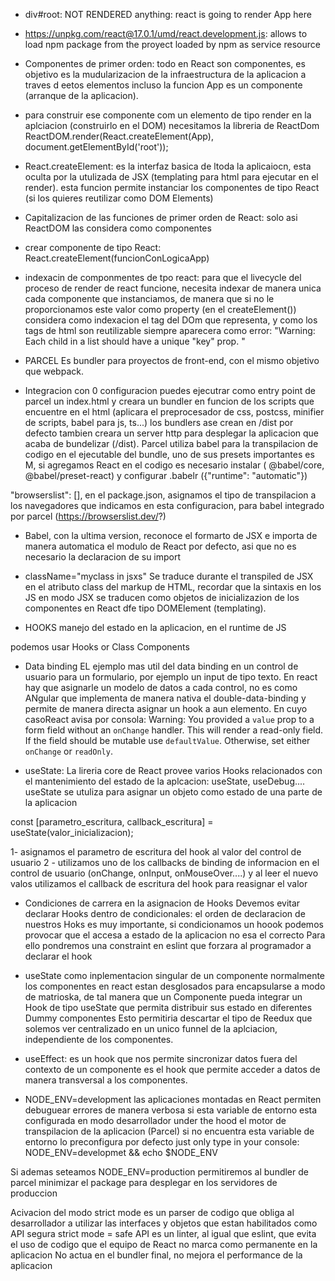- div#root: NOT RENDERED anything: react is going to render App here
- https://unpkg.com/react@17.0.1/umd/react.development.js: allows to load npm package from the proyect loaded by npm as service resource
- Componentes de primer orden: todo en React son componentes, es objetivo es la mudularizacion de la infraestructura de la aplicacion a traves d eetos elementos
incluso la funcion App es un componente (arranque de la aplicacion).
- para construir ese componente com un elemento de tipo render en la aplciacion (construirlo en el DOM) necesitamos la libreria de ReactDom
ReactDOM.render(React.createElement(App), document.getElementById('root'));
- React.createElement: es la interfaz basica de ltoda la aplicaiocn, esta oculta por la utulizada de JSX (templating para html para ejecutar en el render).
esta funcion permite instanciar los componentes de tipo React (si los quieres reutilizar como DOM Elements)
- Capitalizacion de las funciones de primer orden de React: solo asi ReactDOM las considera como componentes
- crear componente de tipo React: React.createElement(funcionConLogicaApp)
- indexacin de componmentes de tpo react: para que el livecycle del proceso de render de react funcione, necesita indexar de manera unica cada componente que instanciamos, 
de manera que si no le proporcionamos este valor como property (en el createElement()) considera como indexacion el tag del DOm que representa, y como los tags de html son reutilizable siempre aparecera como error: "Warning: Each child in a list should have a unique "key" prop.
"

- PARCEL
Es bundler para proyectos de front-end, con el mismo objetivo que webpack.
- Integracion con 0 configuracion
puedes ejecutrar como entry point de parcel un index.html y creara un bundler en funcion de los scripts que encuentre en el html
(aplicara el preprocesador de css, postcss, minifier de scripts, babel para js, ts...)
los bundlers ase crean en /dist por defecto
tambien creara un server http para desplegar la aplicacion que acaba de bundelizar (/dist).
Parcel utiliza babel para la transpilacion de codigo en el ejecutable del bundle, uno de sus presets importantes es M,
si agregamos React en el codigo es necesario instalar ( @babel/core, @babel/preset-react) y configurar .babelr ({"runtime": "automatic"})

"browserslist": [], en el package.json, asignamos el tipo de transpilacion a los navegadores que indicamos en esta configuracion, 
para babel integrado por parcel (https://browserslist.dev/?)

- Babel, con la ultima version, reconoce el formarto de JSX e importa de manera automatica el modulo de React por defecto, asi que no es necesario la declaracion de su import

- className="myclass in jsxs" 
Se traduce durante el transpiled de JSX en el atributo class del markup de HTML, recordar que la  sintaxis en los JS en modo JSX
se traducen como objetos de inicializazion de los componentes en React dfe tipo DOMElement (templating).

- HOOKS
manejo del estado en la aplicacion, en el runtime de JS

podemos usar Hooks or Class Components

- Data binding
EL ejemplo mas util del data binding en un control de usuario para un formulario, por ejemplo un input de tipo texto.
En react hay que asignarle un modelo de datos a cada control, no es como ANgular que implementa de manera nativa el double-data-binding y permite de manera directa asignar un hook a aun elemento.
En cuyo casoReact avisa por consola: Warning: You provided a `value` prop to a form field without an `onChange` handler. This will render a read-only field. If the field should be mutable use `defaultValue`. Otherwise, set either `onChange` or `readOnly`.

- useState: La lireria core de React provee varios Hooks relacionados con el mantenimiento del estado de la aplcacion: useState, useDebug....
useState se utuliza para asignar un objeto como estado de una parte de la aplicacion

const [parametro_escritura, callback_escritura] = useState(valor_inicializacion);

1- asignamos el parametro de escritura del hook al valor del control de usuario
2 - utilizamos uno de los callbacks de binding de informacion en el control de usuario (onChange, onInput, onMouseOver....) y al leer el nuevo valos utilizamos el callback de escritura del hook para reasignar el valor

- Condiciones de carrera en la asignacion de Hooks
Devemos evitar declarar Hooks dentro de condicionales: el orden de declaracion de nuestros Hoks es muy importante, si condicionamos un hoook podemos provocar que el accesa a estado de la aplicacion no esa el correcto
Para ello pondremos una constraint en eslint que forzara al programador a declarar el hook


- useState como inplementacion singular de un componente
normalmente los componentes en react estan desglosados para encapsularse a modo de matrioska, de tal manera que un Componente pueda integrar un Hook de tipo useState que permita distribuir sus estado en diferentes Dummy componentes
Esto permitiria descartar el tipo de Reedux que solemos ver centralizado en un unico funnel de la aplciacion, independiente de los componentes.

- useEffect: es un hook que nos permite sincronizar datos fuera del contexto de un componente
es el hook que permite acceder a datos de manera transversal a los componentes.


- NODE_ENV=development
las aplicaciones montadas en React permiten debuguear errores de manera verbosa si esta variable de entorno esta configurada en modo desarrollador
under the hood el motor de transpilacion de la aplicacion (Parcel) si no encuentra esta variable de entorno lo preconfigura por defecto
just only type in your console: NODE_ENV=developmet && echo $NODE_ENV   

Si ademas seteamos NODE_ENV=production permitiremos al bundler de parcel minimizar el package para desplegar en los servidores de produccion

Acivacion del modo strict mode
es un parser de codigo que obliga al desarrollador a utilizar las interfaces y objetos que estan habilitados como  API segura
strict mode = safe API
es un linter, al igual que eslint, que evita el uso de codigo que el equipo de React no marca como permanente en la aplicacion
No actua en el bundler final, no mejora el performance de la aplicacion 
